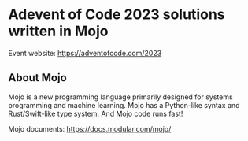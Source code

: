 # Adevent of Code 2023 solutions written in Mojo

Event website: https://adventofcode.com/2023

## About Mojo

Mojo is a new programming language primarily designed for systems programming and machine learning. Mojo has a Python-like syntax and Rust/Swift-like type system. And Mojo code runs fast!

Mojo documents: https://docs.modular.com/mojo/
